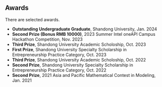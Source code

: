 ##  Awards

There are selected awards. 

- **Outstanding Undergraduate Graduate**, Shandong University, Jan. 2024
- **Second Prize (Bonus RMB 10000)**, 2023 Summer Intel oneAPI Campus Hackathon Competition, Nov. 2023
- **Third Prize**, Shandong University Academic Scholoship, Oct. 2023
- **First Prize**, Shandong University Specialty Scholarship in Entrepreneurship Practice Category, Oct. 2023
- **Third Prize**, Shandong University Academic Scholoship, Oct. 2022
- **Second Prize**, Shandong University Specialty Scholarship in Entrepreneurship Practice Category, Oct. 2022
- **Second Prize**, 2021 Asia and Pacific Mathematical Contest in Modeling, Jan. 2021
